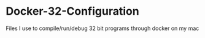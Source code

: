 # Docker-32-Configuration
Files I use to compile/run/debug 32 bit programs through docker on my mac
